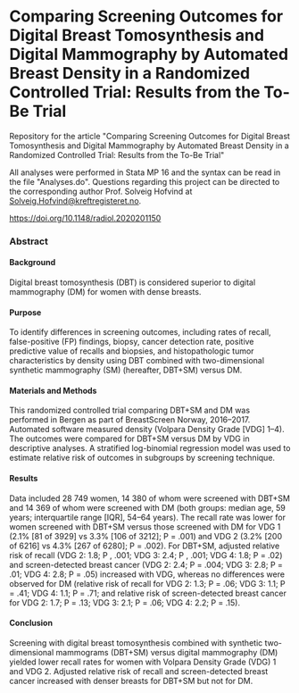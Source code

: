 # Comparing Screening Outcomes for Digital Breast Tomosynthesis and Digital Mammography by Automated Breast Density in a Randomized Controlled Trial: Results from the To-Be Trial
Repository for the article "Comparing Screening Outcomes for Digital Breast Tomosynthesis and Digital Mammography by Automated Breast Density in a Randomized Controlled Trial: Results from the To-Be Trial"

All analyses were performed in Stata MP 16 and the syntax can be read in the file "Analyses.do". Questions regarding this project can be directed to the corresponding author Prof. Solveig Hofvind at Solveig.Hofvind@kreftregisteret.no.

https://doi.org/10.1148/radiol.2020201150 

### Abstract
#### Background
Digital breast tomosynthesis (DBT) is considered superior to digital mammography (DM) for women with dense breasts.

#### Purpose
To identify differences in screening outcomes, including rates of recall, false-positive (FP) findings, biopsy, cancer detection rate, positive predictive value of recalls and biopsies, and histopathologic tumor characteristics by density using DBT combined with two-dimensional synthetic mammography (SM) (hereafter, DBT+SM) versus DM.

#### Materials and Methods 
This randomized controlled trial comparing DBT+SM and DM was performed in Bergen as part of BreastScreen Norway, 2016–2017. Automated software measured density (Volpara Density Grade [VDG] 1–4). The outcomes were compared for DBT+SM versus DM by VDG in descriptive analyses. A stratified log-binomial regression model was used to estimate relative risk of outcomes in subgroups by screening technique.

#### Results
Data included 28 749 women, 14 380 of whom were screened with DBT+SM and 14 369 of whom were screened with DM (both groups: median age, 59 years; interquartile range [IQR], 54–64 years). The recall rate was lower for women screened with DBT+SM versus those screened with DM for VDG 1 (2.1% [81 of 3929] vs 3.3% [106 of 3212]; P = .001) and VDG 2 (3.2% [200 of 6216] vs 4.3% [267 of 6280]; P = .002). For DBT+SM, adjusted relative risk of recall (VDG 2: 1.8; P , .001; VDG 3: 2.4; P , .001; VDG 4: 1.8; P = .02) and screen-detected breast cancer (VDG 2: 2.4; P = .004; VDG 3: 2.8; P = .01; VDG 4: 2.8; P = .05) increased with VDG, whereas no differences were observed for DM (relative risk of recall for VDG 2: 1.3; P = .06; VDG 3: 1.1; P = .41; VDG 4: 1.1; P = .71; and relative risk of screen-detected breast cancer for VDG 2: 1.7; P = .13; VDG 3: 2.1; P = .06; VDG 4: 2.2; P = .15).

#### Conclusion
Screening with digital breast tomosynthesis combined with synthetic two-dimensional mammograms (DBT+SM) versus digital mammography (DM) yielded lower recall rates for women with Volpara Density Grade (VDG) 1 and VDG 2. Adjusted relative risk of recall and screen-detected breast cancer increased with denser breasts for DBT+SM but not for DM.
